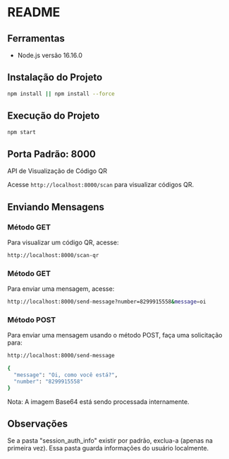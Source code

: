 # README

## Ferramentas

-   Node.js versão 16.16.0

## Instalação do Projeto

```bash
npm install || npm install --force
```

## Execução do Projeto

```bash
npm start
```

## Porta Padrão: 8000

API de Visualização de Código QR

Acesse `http://localhost:8000/scan` para visualizar códigos QR.

## Enviando Mensagens

### Método GET

Para visualizar um código QR, acesse:

```bash
http://localhost:8000/scan-qr
```

### Método GET

Para enviar uma mensagem, acesse:

```bash
http://localhost:8000/send-message?number=8299915558&message=oi
```

### Método POST

Para enviar uma mensagem usando o método POST, faça uma solicitação para:

```bash
http://localhost:8000/send-message
```

```bash
{
  "message": "Oi, como você está?",
  "number": "8299915558"
}
```

Nota: A imagem Base64 está sendo processada internamente.

## Observações

Se a pasta "session_auth_info" existir por padrão, exclua-a (apenas na primeira vez). Essa pasta guarda informações do usuário localmente.
